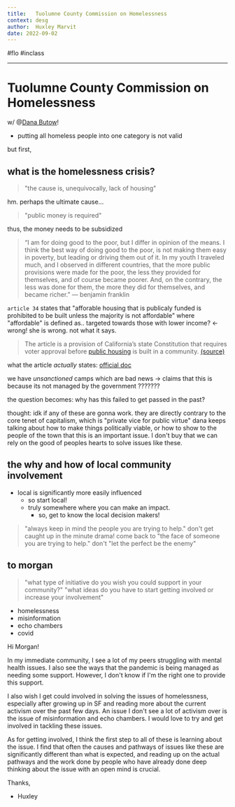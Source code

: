 ```yaml
---
title:   Tuolumne County Commission on Homelessness
context: desg
author:  Huxley Marvit
date: 2022-09-02
---
```


#flo  #inclass 

***

# Tuolumne County Commission on Homelessness
w/ @[Dana Butow](https://cafwd.org/news/housing-leader-finds-room-to-make-a-difference-in-homelessness-in-tuolumne-county/)!

- putting all homeless people into one category is not valid

but first,

## what is the homelessness crisis?

> "the cause is, unequivocally, lack of housing"

hm. perhaps the ultimate cause...

> "public money is required"

thus, the money needs to be subsidized

> “I am for doing good to the poor, but I differ in opinion of the means. I think the best way of doing good to the poor, is not making them easy in poverty, but leading or driving them out of it. In my youth I traveled much, and I observed in different countries, that the more public provisions were made for the poor, the less they provided for themselves, and of course became poorer. And, on the contrary, the less was done for them, the more they did for themselves, and became richer.” — benjamin franklin

`article 34` states that "afforable housing that is publicaly funded is prohibited to be built unless the majority is not affordable" where "affordable" is defined as.. targeted towards those with lower income? ← wrong! she is wrong. not what it says.

> The article is a provision of California’s state Constitution that requires voter approval before [public housing](https://www.latimes.com/business/story/2021-08-23/luxury-apartment-lower-rent-affordable-housing-california-middle-class) is built in a community. [(source)](https://www.latimes.com/california/story/2022-03-14/why-killing-article-34-on-affordable-housing-has-been-hard)

what the article *actually* states: [official doc](https://leginfo.legislature.ca.gov/faces/codes_displayText.xhtml?lawCode=CONS&division=&title=&part=&chapter=&article=XXXIV)

we have *unsanctioned* camps which are bad news
→ claims that this is because its not managed by the government
???????

the question becomes: why has this failed to get passed in the past?

thought: idk if any of these are gonna work. they are directly contrary to the core tenet of capitalism, which is "private vice for public virtue"
dana keeps talking about how to make things politically viable, or how to show to the people of the town that this is an important issue. I don't buy that we can rely on the good of peoples hearts to solve issues like these.


## the why and how of local community involvement

- local is significantly more easily influenced
	- so start local!
	- truly somewhere where you can make an impact.
		- so, get to know the local decision makers!

> "always keep in mind the people you are trying to help." 
> don't get caught up in the minute drama! come back to "the face of someone you are trying to help."
> don't "let the perfect be the enemy"

## to morgan
> "what type of initiative do you wish you could support in your community?"
> "what ideas do you have to start getting involved or increase your involvement"

- homelessness
- misinformation
- echo chambers
- covid 

Hi Morgan!

In my immediate community, I see a lot of my peers struggling with mental health issues. I also see the ways that the pandemic is being managed as needing some support. However, I don't know if I'm the right one to provide this support.

I also wish I get could involved in solving the issues of homelessness, especially after growing up in SF and reading more about the current activism over the past few days. An issue I don't see a lot of activism over is the issue of misinformation and echo chambers. I would love to try and get involved in tackling these issues.

As for getting involved, I think the first step to all of these is learning about the issue. I find that often the causes and pathways of issues like these are significantly different than what is expected, and reading up on the actual pathways and the work done by people who have already done deep thinking about the issue with an open mind is crucial.

 Thanks,
- Huxley


